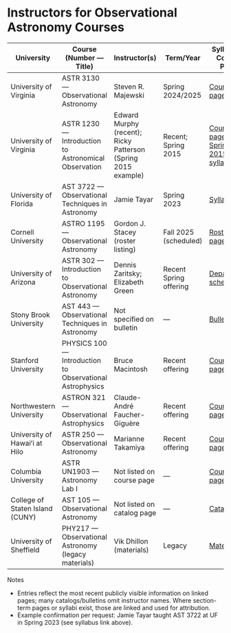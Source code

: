# Instructors for Observational Astronomy Courses

| University | Course (Number — Title) | Instructor(s) | Term/Year | Syllabus / Course Page |
|---|---|---|---|---|
| University of Virginia | ASTR 3130 — Observational Astronomy | Steven R. Majewski | Spring 2024/2025 | [Course page](https://srmastro.uvacreate.virginia.edu/astr313/index.html) |
| University of Virginia | ASTR 1230 — Introduction to Astronomical Observation | Edward Murphy (recent); Ricky Patterson (Spring 2015 example) | Recent; Spring 2015 | [Course page](https://www.astro.virginia.edu/class/astr1230/), [Spring 2015 syllabus](https://collab.its.virginia.edu/syllabi/public/52613a63-c6c1-43f2-9eb9-0f55a11d5302) |
| University of Florida | AST 3722 — Observational Techniques in Astronomy | Jamie Tayar | Spring 2023 | [Syllabus](https://people.clas.ufl.edu/jtayar/ast3722/) |
| Cornell University | ASTRO 1195 — Observational Astronomy | Gordon J. Stacey (roster listing) | Fall 2025 (scheduled) | [Roster page](https://classes.cornell.edu/browse/roster/FA25/class/ASTRO/1195) |
| University of Arizona | ASTR 302 — Introduction to Observational Astronomy | Dennis Zaritsky; Elizabeth Green | Recent Spring offering | [Department schedule](https://astro.arizona.edu/academics/class-schedule) |
| Stony Brook University | AST 443 — Observational Techniques in Astronomy | Not specified on bulletin | — | [Bulletin](https://www.stonybrook.edu/sb/bulletin/current/academicprograms/ast/courses.php) |
| Stanford University | PHYSICS 100 — Introduction to Observational Astrophysics | Bruce Macintosh | Recent offering | [Course page](https://physics.stanford.edu/courses/physics-100) |
| Northwestern University | ASTRON 321 — Observational Astrophysics | Claude-André Faucher-Giguère | Recent offering | [Course page](https://www.astro.northwestern.edu/courses/astron-321.html) |
| University of Hawaiʻi at Hilo | ASTR 250 — Observational Astronomy | Marianne Takamiya | Recent offering | [Course page](https://hilo.hawaii.edu/depts/astronomy/courses/astr-250) |
| Columbia University | ASTR UN1903 — Astronomy Lab I | Not listed on course page | — | [Course page](https://physics.columbia.edu/courses/astr-un1903) |
| College of Staten Island (CUNY) | AST 105 — Observational Astronomy | Not listed on catalog page | — | [Catalog](https://csi-undergraduate.catalog.cuny.edu/courses/0616791) |
| University of Sheffield | PHY217 — Observational Astronomy (legacy materials) | Vik Dhillon (materials) | Legacy | [Materials](https://sheffield-mps.github.io/PHY217/) |

Notes
- Entries reflect the most recent publicly visible information on linked pages; many catalogs/bulletins omit instructor names. Where section-term pages or syllabi exist, those are linked and used for attribution.
- Example confirmation per request: Jamie Tayar taught AST 3722 at UF in Spring 2023 (see syllabus link above).
